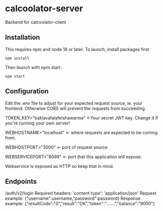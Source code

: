 # calcoolator-server
Backend for calcoolator-client

## Installation
This requires npm and node 18 or later.
To launch, install packages first:

`npm install`

Then launch with npm start:

`npm start`

## Configuration
Edit the .env file to adjust for your expected request source, ie. your frontend. Otherwise CORS will prevent the requests from succeeding.

TOKEN_KEY="baklavafalafelshawarma" <-Your secret JWT key. Change it if you're running your own server!

WEBHOSTNAME="localhost" <- where requests are expected to be coming from.

WEBHOSTPORT="3000" <- port of request source

WEBSERVICEPORT="8099" <- port that this application will expose.


Webservice is exposed as HTTP so keep that in mind.

## Endpoints

/auth/v2/login
Required headers: 'content-type': 'application/json'
Request example: {"username":username,"password":password}
Response example: {"resultCode":"0","result":"OK","token":".......","balance":"9000"}
